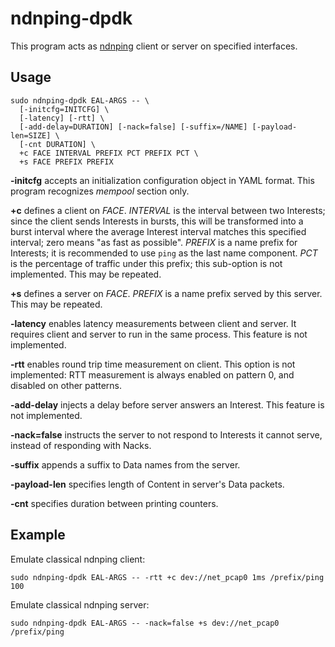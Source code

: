 # ndnping-dpdk

This program acts as [ndnping](https://github.com/named-data/ndn-tools/tree/master/tools/ping) client or server on specified interfaces.

## Usage

```
sudo ndnping-dpdk EAL-ARGS -- \
  [-initcfg=INITCFG] \
  [-latency] [-rtt] \
  [-add-delay=DURATION] [-nack=false] [-suffix=/NAME] [-payload-len=SIZE] \
  [-cnt DURATION] \
  +c FACE INTERVAL PREFIX PCT PREFIX PCT \
  +s FACE PREFIX PREFIX
```

**-initcfg** accepts an initialization configuration object in YAML format.
This program recognizes *mempool* section only.

**+c** defines a client on *FACE*.
*INTERVAL* is the interval between two Interests; since the client sends Interests in bursts, this will be transformed into a burst interval where the average Interest interval matches this specified interval; zero means "as fast as possible".
*PREFIX* is a name prefix for Interests; it is recommended to use `ping` as the last name component.
*PCT* is the percentage of traffic under this prefix; this sub-option is not implemented.
This may be repeated.

**+s** defines a server on *FACE*.
*PREFIX* is a name prefix served by this server.
This may be repeated.

**-latency** enables latency measurements between client and server.
It requires client and server to run in the same process.
This feature is not implemented.

**-rtt** enables round trip time measurement on client.
This option is not implemented: RTT measurement is always enabled on pattern 0, and disabled on other patterns.

**-add-delay** injects a delay before server answers an Interest.
This feature is not implemented.

**-nack=false** instructs the server to not respond to Interests it cannot serve, instead of responding with Nacks.

**-suffix** appends a suffix to Data names from the server.

**-payload-len** specifies length of Content in server's Data packets.

**-cnt** specifies duration between printing counters.

## Example

Emulate classical ndnping client:

```
sudo ndnping-dpdk EAL-ARGS -- -rtt +c dev://net_pcap0 1ms /prefix/ping 100
```

Emulate classical ndnping server:

```
sudo ndnping-dpdk EAL-ARGS -- -nack=false +s dev://net_pcap0 /prefix/ping
```
